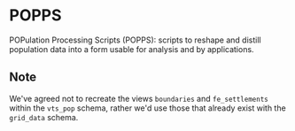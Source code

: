 # POPPS

POPulation Processing Scripts (POPPS): scripts to reshape and distill
population data into a form usable for analysis and by applications.

## Note

We've agreed not to recreate the views `boundaries` and `fe_settlements` within the `vts_pop` schema, rather we'd use those that already exist with the `grid_data` schema.
